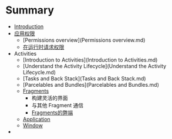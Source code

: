 # Summary

* [Introduction](README.md)
* [应用权限](应用权限.md)
  * [Permissions overview](Permissions overview.md)
  * [在运行时请求权限](在运行时请求权限.md)
* Activities
  - [Introduction to Activities](Introduction to Activities.md)
  - [Understand the Activity Lifecycle](Understand the Activity Lifecycle.md)
  - [Tasks and Back Stack](Tasks and Back Stack.md)
  - [Parcelables and Bundles](Parcelables and Bundles.md)
  - [Fragments](Fragments.md)
    - 构建灵活的界面
    - 与其他 Fragment 通信
    - [Fragments的弊端](Fragments的弊端.md)
  - [Application](Application.md)
  - [Window](Window.md)
* 
